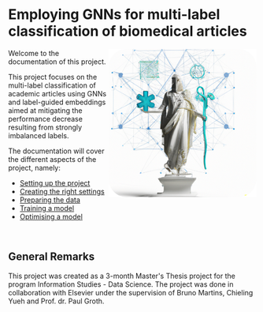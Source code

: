 # Employing GNNs for multi-label classification of biomedical articles
<img align="right" width="300" height="300" src="frontpagerounded.png">

Welcome to the documentation of this project.

This project focuses on the multi-label classification of academic articles using GNNs and label-guided embeddings aimed
at
mitigating the performance decrease resulting from strongly imbalanced labels.

The documentation will cover the different aspects of the project, namely:

- [Setting up the project](project_installation.md)
- [Creating the right settings](settings.md)
- [Preparing the data](preparing_data.md)
- [Training a model](training.md)
- [Optimising a model](optimization.md)

<br clear="left"/>

## General Remarks

This project was created as a 3-month Master's Thesis project for the program Information Studies - Data Science.
The project was done in collaboration with Elsevier under the supervision of Bruno Martins, Chieling Yueh and Prof. dr.
Paul
Groth. 
